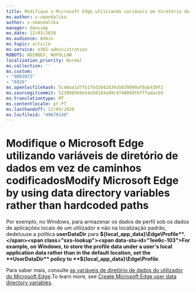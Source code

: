 ```yaml
---
title: Modifique o Microsoft Edge utilizando variáveis de diretório de dados em vez de caminhos codificados
ms.author: v-smandalika
author: v-smandalika
manager: dansimp
ms.date: 12/03/2020
ms.audience: Admin
ms.topic: article
ms.service: o365-administration
ROBOTS: NOINDEX, NOFOLLOW
localization_priority: Normal
ms.collection: ''
ms.custom:
- "9003873"
- "6926"
ms.openlocfilehash: 5c40aa1d7f61fbd2842839a5839899af8ab439f2
ms.sourcegitcommit: 523098560e54a50184a99c974809dfbfffadacb5
ms.translationtype: MT
ms.contentlocale: pt-PT
ms.lasthandoff: 12/09/2020
ms.locfileid: "49679148"
---
```

# <a name="modify-microsoft-edge-by-using-data-directory-variables-rather-than-hardcoded-paths"></a><span data-ttu-id="1ee6c-102">Modifique o Microsoft Edge utilizando variáveis de diretório de dados em vez de caminhos codificados</span><span class="sxs-lookup"><span data-stu-id="1ee6c-102">Modify Microsoft Edge by using data directory variables rather than hardcoded paths</span></span>

<span data-ttu-id="1ee6c-103">Por exemplo, no Windows, para armazenar os dados de perfil sob os dados de aplicações locais de um utilizador e não na localização padrão, dedetuuse a política **userDataDir** para **${local_app_data}\Edge\Profile**.</span><span class="sxs-lookup"><span data-stu-id="1ee6c-103">For example, on Windows, to store the profile data under a user's local application data rather than in the default location, set the **UserDataDir** policy to **${local_app_data}\Edge\Profile**.</span></span> 

<span data-ttu-id="1ee6c-104">Para saber mais, consulte [as variáveis de diretório de dados do utilizador do Microsoft Edge](https://docs.microsoft.com/deployedge/edge-learnmore-create-user-directory-vars).</span><span class="sxs-lookup"><span data-stu-id="1ee6c-104">To learn more, see [Create Microsoft Edge user data directory variables](https://docs.microsoft.com/deployedge/edge-learnmore-create-user-directory-vars).</span></span>